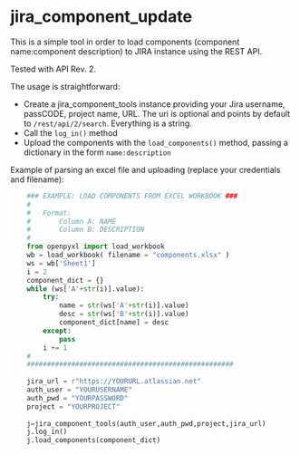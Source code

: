 # jira_component_update
This is a simple tool in order to load components (component name:component description) to JIRA instance using the REST API. 

Tested with API Rev. 2.

The usage is straightforward: 

* Create a jira_component_tools instance providing your Jira username, passCODE, project name, URL. The uri is optional and points by default to ```/rest/api/2/search```. Everything is a string.
* Call the ```log_in()``` method
* Upload the components with the ```load_components()``` method, passing a dictionary in the form ```name:description```

Example of parsing an excel file and uploading (replace your credentials and filename):

```python
    ### EXAMPLE: LOAD COMPONENTS FROM EXCEL WORKBOOK ###
    #
    #   Format: 
    #       Column A: NAME
    #       Column B: DESCRIPTION
    #    
    from openpyxl import load_workbook
    wb = load_workbook( filename = "components.xlsx" )
    ws = wb['Sheet1']
    i = 2
    component_dict = {}        
    while (ws['A'+str(i)].value):        
        try:
            name = str(ws['A'+str(i)].value)
            desc = str(ws['B'+str(i)].value)              
            component_dict[name] = desc
        except:
            pass
        i += 1
    #
    ###################################################
    
    jira_url = r"https://YOURURL.atlassian.net"    
    auth_user = "YOURUSERNAME"
    auth_pwd = "YOURPASSWORD"
    project = "YOURPROJECT"
    
    j=jira_component_tools(auth_user,auth_pwd,project,jira_url)
    j.log_in()
    j.load_components(component_dict)
```
